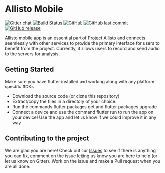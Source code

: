 # Allisto Mobile

[![Gitter chat](https://badges.gitter.im/allisto/community/gitter.png)](https://gitter.im/allisto/community/)
[![Build Status](https://travis-ci.com/allisto/allisto-app.svg?branch=master)](https://travis-ci.com/allisto/allisto-app)
[![GitHub](https://img.shields.io/github/license/allisto/allisto-app.svg)](https://github.com/allisto/allisto-app/blob/master/LICENSE)
[![GitHub last commit](https://img.shields.io/github/last-commit/allisto/allisto-app.svg)](https://github.com/allisto/allisto-app/commits/master)
[![GitHub release](https://img.shields.io/github/release-pre/allisto/allisto-app.svg)](https://github.com/allisto/allisto-app/releases)

Allisto mobile app is an essential part of [Project Allisto](https://github.com/allisto) and connects seemlessly with other services to provide the primary interface for users to benefit from the project. Currently, it allows users to record and send audio to the servers for analysis.

## Getting Started
Make sure you have flutter installed and working along with any platform specific SDKs
- Download the source code (or clone this repository)
- Extract/copy the files in a directory of your choice.
- Run the commands flutter packages get and flutter packages upgrade
- Connect a device and use the command flutter run to run the app on your device!
Use the app and let us know if we could improve it in any way

## Contributing to the project
We are glad you are here! Check out our [Issues](https://github.com/allisto/allisto-app/issues) to see if there is anything you can fix, comment on the issue letting us know you are here to help (or let us know on Gitter). Work on the issue and make a Pull request when you are all done.
